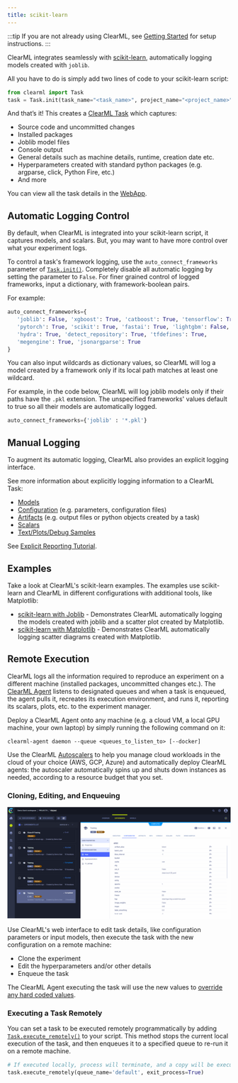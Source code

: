 ```yaml
---
title: scikit-learn
---
```


:::tip
If you are not already using ClearML, see [Getting Started](../getting_started/ds/ds_first_steps.md) for setup 
instructions.
:::

ClearML integrates seamlessly with [scikit-learn](https://scikit-learn.org/stable/), automatically logging models created
with `joblib`.

All you have to do is simply add two lines of code to your scikit-learn script:

```python
from clearml import Task
task = Task.init(task_name="<task_name>", project_name="<project_name>")
```

And that’s it! This creates a [ClearML Task](../fundamentals/task.md) which captures: 
* Source code and uncommitted changes
* Installed packages
* Joblib model files 
* Console output
* General details such as machine details, runtime, creation date etc.
* Hyperparameters created with standard python packages (e.g. argparse, click, Python Fire, etc.)
* And more

You can view all the task details in the [WebApp](../webapp/webapp_exp_track_visual.md). 

## Automatic Logging Control 
By default, when ClearML is integrated into your scikit-learn script, it captures models, and 
scalars. But, you may want to have more control over what your experiment logs.

To control a task's framework logging, use the `auto_connect_frameworks` parameter of [`Task.init()`](../references/sdk/task.md#taskinit). 
Completely disable all automatic logging by setting the parameter to `False`. For finer grained control of logged 
frameworks, input a dictionary, with framework-boolean pairs.

For example:

```python
auto_connect_frameworks={
   'joblib': False, 'xgboost': True, 'catboost': True, 'tensorflow': True, 'tensorboard': True, 
   'pytorch': True, 'scikit': True, 'fastai': True, 'lightgbm': False,
   'hydra': True, 'detect_repository': True, 'tfdefines': True, 
   'megengine': True, 'jsonargparse': True
}
```

You can also input wildcards as dictionary values, so ClearML will log a model created by a framework only if its local 
path matches at least one wildcard. 

For example, in the code below, ClearML will log joblib models only if their paths have the `.pkl` extension. The 
unspecified frameworks' values default to true so all their models are automatically logged.

```python
auto_connect_frameworks={'joblib' : '*.pkl'}
```

## Manual Logging
To augment its automatic logging, ClearML also provides an explicit logging interface.

See more information about explicitly logging information to a ClearML Task:
* [Models](../clearml_sdk/model_sdk.md#manually-logging-models)
* [Configuration](../clearml_sdk/task_sdk.md#configuration) (e.g. parameters, configuration files)
* [Artifacts](../clearml_sdk/task_sdk.md#artifacts) (e.g. output files or python objects created by a task)
* [Scalars](../clearml_sdk/task_sdk.md#scalars) 
* [Text/Plots/Debug Samples](../fundamentals/logger.md#manual-reporting)

See [Explicit Reporting Tutorial](../guides/reporting/explicit_reporting.md).

## Examples 

Take a look at ClearML's scikit-learn examples. The examples use scikit-learn and ClearML in different configurations with 
additional tools, like Matplotlib: 
* [scikit-learn with Joblib](../guides/frameworks/scikit-learn/sklearn_joblib_example.md) - Demonstrates ClearML automatically logging the models created with joblib and a scatter plot created by Matplotlib.
* [scikit-learn with Matplotlib](../guides/frameworks/scikit-learn/sklearn_matplotlib_example.md) - Demonstrates ClearML automatically logging scatter diagrams created with Matplotlib.


## Remote Execution
ClearML logs all the information required to reproduce an experiment on a different machine (installed packages, 
uncommitted changes etc.). The [ClearML Agent](../clearml_agent) listens to designated queues and when a task is enqueued, 
the agent pulls it, recreates its execution environment, and runs it, reporting its scalars, plots, etc. to the 
experiment manager.

Deploy a ClearML Agent onto any machine (e.g. a cloud VM, a local GPU machine, your own laptop) by simply running the 
following command on it:

```commandline
clearml-agent daemon --queue <queues_to_listen_to> [--docker]
```

Use the ClearML [Autoscalers](../cloud_autoscaling/autoscaling_overview.md) to help you manage cloud workloads in the 
cloud of your choice (AWS, GCP, Azure) and automatically deploy ClearML agents: the autoscaler automatically spins up 
and shuts down instances as needed, according to a resource budget that you set.

### Cloning, Editing, and Enqueuing

![Cloning, editing, enqueuing gif](../img/gif/integrations_yolov5.gif)

Use ClearML's web interface to edit task details, like configuration parameters or input models, then execute the task 
with the new configuration on a remote machine:

* Clone the experiment
* Edit the hyperparameters and/or other details
* Enqueue the task

The ClearML Agent executing the task will use the new values to [override any hard coded values](../clearml_agent).

### Executing a Task Remotely

You can set a task to be executed remotely programmatically by adding [`Task.execute_remotely()`](../references/sdk/task.md#execute_remotely) 
to your script. This method stops the current local execution of the task, and then enqueues it to a specified queue to 
re-run it on a remote machine.

```python
# If executed locally, process will terminate, and a copy will be executed by an agent instead
task.execute_remotely(queue_name='default', exit_process=True)
```
